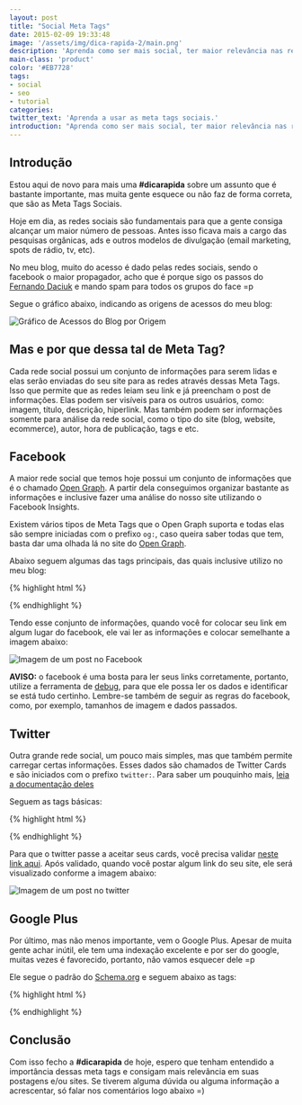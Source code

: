 ```yaml
---
layout: post
title: "Social Meta Tags"
date: 2015-02-09 19:33:48
image: '/assets/img/dica-rapida-2/main.png'
description: 'Aprenda como ser mais social, ter maior relevância nas redes sociais e atrair mais usuários.'
main-class: 'product'
color: '#EB7728'
tags:
- social
- seo
- tutorial
categories:
twitter_text: 'Aprenda a usar as meta tags sociais.'
introduction: "Aprenda como ser mais social, ter maior relevância nas redes sociais e atrair mais usuários. Para isso, basta criar as meta tags corretas."
---
```


## Introdução

Estou aqui de novo para mais uma **#dicarapida** sobre um assunto que é bastante importante, mas muita gente esquece ou não faz de forma correta, que são as Meta Tags Sociais.

Hoje em dia, as redes sociais são fundamentais para que a gente consiga alcançar um maior número de pessoas. Antes isso ficava mais a cargo das pesquisas orgânicas, ads e outros modelos de divulgação (email marketing, spots de rádio, tv, etc).

No meu blog, muito do acesso é dado pelas redes sociais, sendo o facebook o maior propagador, acho que é porque sigo os passos do [Fernando Daciuk](http://blog.da2k.com.br/) e mando spam para todos os grupos do face =p

Segue o gráfico abaixo, indicando as origens de acessos do meu blog:

![Gráfico de Acessos do Blog por Origem](/assets/img/dica-rapida-2/canais.png)

## Mas e por que dessa tal de Meta Tag?

Cada rede social possui um conjunto de informações para serem lidas e elas serão enviadas do seu site para as redes através dessas Meta Tags. Isso que permite que as redes leiam seu link e já preencham o post de informações. Elas podem ser visíveis para os outros usuários, como: imagem, título, descrição, hiperlink. Mas também podem ser informações somente para análise da rede social, como o tipo do site (blog, website, ecommerce), autor, hora de publicação, tags e etc.

## Facebook

A maior rede social que temos hoje possui um conjunto de informações que é o chamado [Open Graph](https://developers.facebook.com/docs/sharing/best-practices?locale=pt_BR). A partir dela conseguimos organizar bastante as informações e inclusive fazer uma análise do nosso site utilizando o Facebook Insights.

Existem vários tipos de Meta Tags que o Open Graph suporta e todas elas são sempre iniciadas com o prefixo `og:`, caso queira saber todas que tem, basta dar uma olhada lá no site do [Open Graph](https://developers.facebook.com/docs/sharing/best-practices#tags).

Abaixo seguem algumas das tags principais, das quais inclusive utilizo no meu blog:

{% highlight html %}
<!-- Social: Facebook / Open Graph -->
<meta property="fb:admins" content="id do seu fb insight">
<meta property="og:url" content="url do seu site">
<meta property="og:type" content="tipo do link, article, page, etc">
<meta property="og:title" content="título do site">
<meta property="og:image" content="imagem do site (LINK ABSOLUTO)">
<meta property="og:description" content="breve descrição">
<meta property="og:site_name" content="Nome do site">
<meta property="article:author" content="fb de quem escreveu">
<meta property="article:publisher" content="fb de quem publicou">
<meta property="article:published_time" content="momento de publicação">
<meta property="article:tag" content="tag1">
<meta property="article:tag" content="tag2">
{% endhighlight %}

Tendo esse conjunto de informações, quando você for colocar seu link em algum lugar do facebook, ele vai ler as informações e colocar semelhante a imagem abaixo:

![Imagem de um post no Facebook](/assets/img/dica-rapida-2/face-post.png)

**AVISO:** o facebook é uma bosta para ler seus links corretamente, portanto, utilize a ferramenta de [debug](https://developers.facebook.com/tools/debug/og/object/), para que ele possa ler os dados e identificar se está tudo certinho. Lembre-se também de seguir as regras do facebook, como, por exemplo, tamanhos de imagem e dados passados.

## Twitter

Outra grande rede social, um pouco mais simples, mas que também permite carregar certas informações. Esses dados são chamados de Twitter Cards e são iniciados com o prefixo `twitter:`. Para saber um pouquinho mais, [leia a documentação deles](https://dev.twitter.com/cards/overview)

Seguem as tags básicas:

{% highlight html %}
<!-- Social: Twitter -->
<meta name="twitter:card" content="summary_large_image"> <!-- aqui fica o tipo de card -->
<meta name="twitter:site" content="@willian_justen"> <!-- twitter handler do site -->
<meta name="twitter:title" content="Título do Post">
<meta name="twitter:description" content="Descrição do post">
<meta property="twitter:image:src" content="link da imagem">
{% endhighlight %}

Para que o twitter passe a aceitar seus cards, você precisa validar [neste link aqui](https://cards-dev.twitter.com/validator). Após validado, quando você postar algum link do seu site, ele será visualizado conforme a imagem abaixo:

![Imagem de um post no twitter](/assets/img/dica-rapida-2/twitter-post.png)

## Google Plus

Por último, mas não menos importante, vem o Google Plus. Apesar de muita gente achar inútil, ele tem uma indexação excelente e por ser do google, muitas vezes é favorecido, portanto, não vamos esquecer dele =p

Ele segue o padrão do [Schema.org](http://schema.org/) e seguem abaixo as tags:

{% highlight html %}
<link rel="author" href="google plus do autor">
<!-- Social: Google+ / Schema.org  -->
<meta itemprop="name" content="Título da página">
<meta itemprop="description" content="Pequena descrição">
<meta itemprop="image" content="imagem da página">
{% endhighlight %}

## Conclusão

Com isso fecho a **#dicarapida** de hoje, espero que tenham entendido a importância dessas meta tags e consigam mais relevância em suas postagens e/ou sites. Se tiverem alguma dúvida ou alguma informação a acrescentar, só falar nos comentários logo abaixo =)
